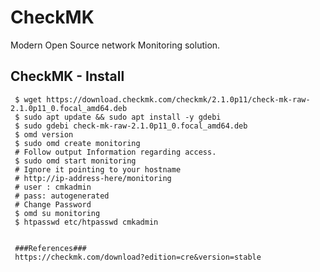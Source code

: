 CheckMK
=====

Modern Open Source network Monitoring solution. 
 
CheckMK - Install
-----------------

     $ wget https://download.checkmk.com/checkmk/2.1.0p11/check-mk-raw-2.1.0p11_0.focal_amd64.deb
     $ sudo apt update && sudo apt install -y gdebi
     $ sudo gdebi check-mk-raw-2.1.0p11_0.focal_amd64.deb
     $ omd version
     $ sudo omd create monitoring
     # Follow output Information regarding access. 
     $ sudo omd start monitoring
     # Ignore it pointing to your hostname
     # http://ip-address-here/monitoring
     # user : cmkadmin
     # pass: autogenerated
     # Change Password
     $ omd su monitoring
     $ htpasswd etc/htpasswd cmkadmin


     ###References###
     https://checkmk.com/download?edition=cre&version=stable